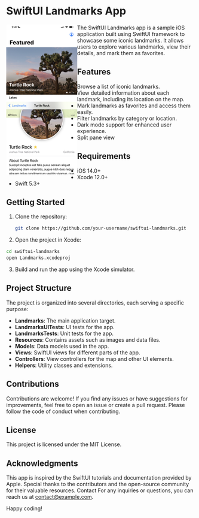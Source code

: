 # SwiftUI Landmarks App

<a href="url"><img src="screenshot.jpeg" align="left" height="400" ></a>

The SwiftUI Landmarks app is a sample iOS application built using SwiftUI framework to showcase some iconic landmarks. It allows users to explore various landmarks, view their details, and mark them as favorites.

## Features

- Browse a list of iconic landmarks.
- View detailed information about each landmark, including its location on the map.
- Mark landmarks as favorites and access them easily.
- Filter landmarks by category or location.
- Dark mode support for enhanced user experience.
- Split pane view

## Requirements

- iOS 14.0+
- Xcode 12.0+
- Swift 5.3+

## Getting Started

1. Clone the repository:

   ```bash
   git clone https://github.com/your-username/swiftui-landmarks.git
   
2. Open the project in Xcode:

```bash
cd swiftui-landmarks
open Landmarks.xcodeproj
```
3. Build and run the app using the Xcode simulator.

## Project Structure

The project is organized into several directories, each serving a specific purpose:

- **Landmarks**: The main application target.
- **LandmarksUITests**: UI tests for the app.
- **LandmarksTests**: Unit tests for the app.
- **Resources**: Contains assets such as images and data files.
- **Models**: Data models used in the app.
- **Views**: SwiftUI views for different parts of the app.
- **Controllers**: View controllers for the map and other UI elements.
- **Helpers**: Utility classes and extensions.  

## Contributions
Contributions are welcome! If you find any issues or have suggestions for improvements, feel free to open an issue or create a pull request. Please follow the code of conduct when contributing.

## License
This project is licensed under the MIT License.

## Acknowledgments
This app is inspired by the SwiftUI tutorials and documentation provided by Apple.
Special thanks to the contributors and the open-source community for their valuable resources.
Contact
For any inquiries or questions, you can reach us at contact@example.com.

Happy coding!
